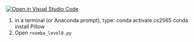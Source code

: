 [![Open in Visual Studio Code](https://classroom.github.com/assets/open-in-vscode-2e0aaae1b6195c2367325f4f02e2d04e9abb55f0b24a779b69b11b9e10269abc.svg)](https://classroom.github.com/online_ide?assignment_repo_id=20307017&assignment_repo_type=AssignmentRepo)
1. in a terminal (or Anaconda prompt), type:
    conda activate cs2565
    conda install Pillow
2. Open `roomba_level0.py`

